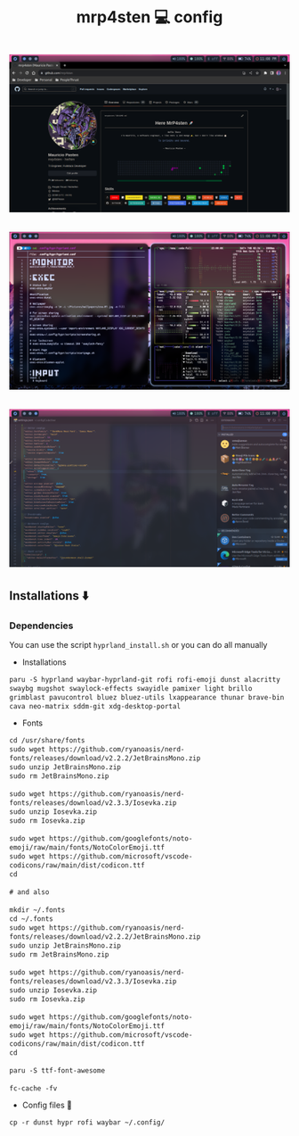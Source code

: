 <h1 align="center"> mrp4sten 💻 config <h1>

![preview browser](./img/preview-browser.png)

![preview terminal](./img/preview-terminal.png)

![preview vscode](./img/preview-vscode.png)

## Installations ⬇️

### Dependencies

You can use the script `hyprland_install.sh` or you can do all manually

- Installations

```shell
paru -S hyprland waybar-hyprland-git rofi rofi-emoji dunst alacritty swaybg mugshot swaylock-effects swayidle pamixer light brillo grimblast pavucontrol bluez bluez-utils lxappearance thunar brave-bin cava neo-matrix sddm-git xdg-desktop-portal
```

- Fonts

```shell
cd /usr/share/fonts
sudo wget https://github.com/ryanoasis/nerd-fonts/releases/download/v2.2.2/JetBrainsMono.zip
sudo unzip JetBrainsMono.zip
sudo rm JetBrainsMono.zip

sudo wget https://github.com/ryanoasis/nerd-fonts/releases/download/v2.3.3/Iosevka.zip
sudo unzip Iosevka.zip
sudo rm Iosevka.zip

sudo wget https://github.com/googlefonts/noto-emoji/raw/main/fonts/NotoColorEmoji.ttf
sudo wget https://github.com/microsoft/vscode-codicons/raw/main/dist/codicon.ttf
cd

# and also

mkdir ~/.fonts
cd ~/.fonts
sudo wget https://github.com/ryanoasis/nerd-fonts/releases/download/v2.2.2/JetBrainsMono.zip
sudo unzip JetBrainsMono.zip
sudo rm JetBrainsMono.zip

sudo wget https://github.com/ryanoasis/nerd-fonts/releases/download/v2.3.3/Iosevka.zip
sudo unzip Iosevka.zip
sudo rm Iosevka.zip

sudo wget https://github.com/googlefonts/noto-emoji/raw/main/fonts/NotoColorEmoji.ttf
sudo wget https://github.com/microsoft/vscode-codicons/raw/main/dist/codicon.ttf
cd

paru -S ttf-font-awesome

fc-cache -fv
```

- Config files 📁

```shell
cp -r dunst hypr rofi waybar ~/.config/
```
